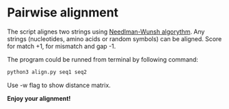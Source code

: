 # Pairwise alignment

The script alignes two strings using [Needlman-Wunsh algorythm](https://ru.wikipedia.org/wiki/%D0%90%D0%BB%D0%B3%D0%BE%D1%80%D0%B8%D1%82%D0%BC_%D0%9D%D0%B8%D0%B4%D0%BB%D0%BC%D0%B0%D0%BD%D0%B0_%E2%80%94_%D0%92%D1%83%D0%BD%D1%88%D0%B0).
Any strings (nucleotides, amino acids or random symbols) can be aligned. Score for match +1, for mismatch and gap -1. 

The program could be runned from terminal by following command:
``` bash
python3 align.py seq1 seq2
 ```
 
 Use -w flag to show distance matrix. 
 
 **Enjoy your alignment!**
